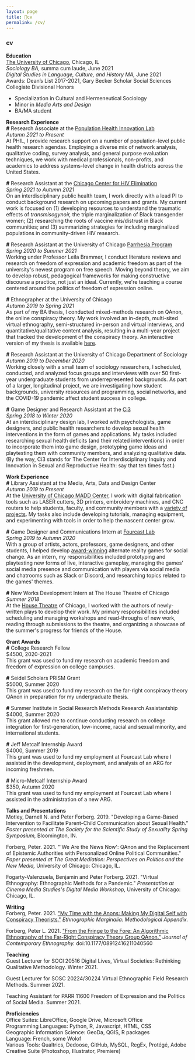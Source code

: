 ```yaml
---
layout: page
title: 📃cv
permalink: /cv/
---
```


### cv

**Education**  
[The University of Chicago](https://www.uchicago.edu/), Chicago, IL  
*Sociology BA,* summa cum laude, June 2021  
*Digital Studies in Language, Culture, and History MA,* June 2021  
Awards: Dean’s List 2017-2021, Gary Becker Scholar Social Sciences Collegiate Divisional Honors
- Specialization in Cultural and Hermeneutical Sociology
- Minor in *Media Arts and Design*  
- BA/MA student

**Research Experience**  
**\#** Research Associate at the [Population Health Innovation Lab](https://pophealthinnovationlab.org/)    
*Autumn 2021 to Present*     
At PHIL, I provide research support on a number of population-level public health research agendas. Employing a diverse mix of network analysis, qualitative coding, survey analysis, and general purpose evaluation techniques, we work with medical professionals, non-profits, and academics to address systems-level change in health districts across the United States.

**\#** Research Assistant at the [Chicago Center for HIV Elimination](https://hivelimination.uchicago.edu/)    
*Spring 2021 to Autumn 2021*     
On an interdisciplinary public health team, I work directly with a lead PI to conduct background research on upcoming papers and grants. My current work is focused on (1) developing resources to understand the traumatic effects of *transmisogynoir,* the triple marginalization of Black transgender women; (2) researching the roots of vaccine mis/distrust in Black communities; and (3) summarizing strategies for including marginalized populations in community-driven HIV research.     

**\#** Research Assistant at the University of Chicago [Parrhesia Program](https://college.uchicago.edu/academics/parrhesia-program-public-discourse)  
*Spring 2020 to Summer 2021*  
Working under Professor Leila Brammer, I conduct literature reviews and research on freedom of expression and academic freedom as part of the university's newest program on free speech. Moving beyond theory, we aim to develop robust, pedagogical frameworks for making constructive discourse a practice, not just an ideal. Currently, we're teaching a course centered around the politics of freedom of expression online.

**\#** Ethnographer at the University of Chicago   
*Autumn 2019 to Spring 2021*    
As part of my BA thesis, I conducted mixed-methods research on QAnon, the online conspiracy theory. My work involved an in-depth, multi-sited virtual ethnography, semi-structured in-person and virtual interviews, and quantitative/qualitative content analysis, resulting in a multi-year project that tracked the development of the conspiracy theory. An interactive version of my thesis is available [here](https://qquiz.peterforberg.com).

**\#** Research Assistant at the University of Chicago Department of Sociology    
*Autumn 2019 to December 2020*  
Working closely with a small team of sociology researchers, I scheduled, conducted, and analyzed focus groups and interviews with over 50 first-year undergraduate students from underrepresented backgrounds. As part of a larger, longitudinal project, we are investigating how student backgrounds, university resources and programming, social networks, and the COVID-19 pandemic affect student success in college.

**\#** Game Designer and Research Assistant at the [Ci3](https://ci3.uchicago.edu/)  
*Spring 2018 to Winter 2020*  
At an interdisciplinary design lab, I worked with psychologists, game designers, and public health researchers to develop sexual health interventions in the form of games and applications. My tasks included researching sexual health deficits (and their related interventions) in order to incorporate them into game design, prototyping game ideas and playtesting them with community members, and analyzing qualitative data. (By the way, Ci3 stands for The Center for Interdisciplinary Inquiry and Innovation in Sexual and Reproductive Health: say that ten times fast.)

**Work Experience**  
**\#** Library Assistant at the Media, Arts, Data and Design Center  
*Autumn 2019 to Present*  
At the [University of Chicago MADD Center](https://arts.uchicago.edu/explore/initiatives/media-arts-data-and-design-center-madd-center), I work with digital fabrication tools such as LASER cutters, 3D printers, embroidery machines, and CNC routers to help students, faculty, and community members with a [variety of projects](https://voices.uchicago.edu/madeathal/). My tasks also include developing tutorials, managing equipment, and experimenting with tools in order to help the nascent center grow.

**\#** Game Designer and Communications Intern at [Fourcast Lab](https://fourcastlab.com/)  
*Spring 2019 to Autumn 2020*  
With a group of artists, actors, professors, game designers, and other students, I helped develop [award-winning](https://anywhere.indiecade.com/nominated-games/terrarium-an-alternate-reality-game/) alternate reality games for social change. As an intern, my responsibilities included prototyping and playtesting new forms of live, interactive gameplay, managing the games' social media presence and communication with players via social media and chatrooms such as Slack or Discord, and researching topics related to the games' themes.

**\#** New Works Development Intern at The House Theatre of Chicago   
*Summer 2018*  
At the [House Theatre](https://www.thehousetheatre.com/) of Chicago, I worked with the authors of newly-written plays to develop their work. My primary responsibilities included scheduling and managing workshops and read-throughs of new work, reading through submissions to the theatre, and organizing a showcase of the summer's progress for friends of the House.

**Grant Awards**  
**\#** College Research Fellow   
$4500, 2020-2021  
This grant was used to fund my research on academic freedom and freedom of expression on college campuses.  

**\#** Seidel Scholars PRISM Grant  
$5000, Summer 2020  
This grant was used to fund my research on the far-right conspiracy theory QAnon in preparation for my undergraduate thesis.

**\#** Summer Institute in Social Research Methods Research Assistantship  
$4000, Summer 2020  
This grant allowed me to continue conducting research on college integration for first-generation, low-income, racial and sexual minority, and international students.

**\#** Jeff Metcalf Internship Award  
$4000, Summer 2019  
This grant was used to fund my employment at Fourcast Lab where I assisted in the development, deployment, and analysis of an ARG for incoming freshmen.

**\#** Micro-Metcalf Internship Award  
$350, Autumn 2020  
This grant was used to fund my employment at Fourcast Lab where I assisted in the administration of a new ARG.

**Talks and Presentations**  
Motley, Darnell N. and Peter Forberg. 2019. "Developing a Game-Based Intervention to Facilitate Parent-Child Communication about Sexual Health." *Poster presented at The Society for the Scientific Study of Sexuality Spring Symposium,* Bloomington, IN. 

Forberg, Peter. 2021. "'We Are the News Now': QAnon and the Replacement of Epistemic Authorities with Personalized Online Political Communities." *Paper presented at The Great Mediation: Perspectives on Politics and the New Media,* University of Chicago: Chicago, IL.

Fogarty-Valenzuela, Benjamin and Peter Forberg. 2021. "Virtual Ethnography: Ethnographic Methods for a Pandemic." *Presentation at Cinema Media Studies's Digital Media Workshop,* University of Chicago: Chicago, IL.

**Writing**    
Forberg, Peter. 2021. ["My Time with the Anons: Making My Digital Self with Conspiracy Theorists."](https://ethnomarginalia.com/my-time-with-the-anons/) *Ethnographic Marginalia: Methodological Appendix.*

Forberg, Peter L. 2021. ["From the Fringe to the Fore: An Algorithmic Ethnography of the Far-Right Conspiracy Theory Group QAnon."](https://journals.sagepub.com/doi/full/10.1177/08912416211040560) *Journal of Contemporary Ethnography.* doi:10.1177/08912416211040560

**Teaching**  
Guest Lecturer for SOCI 20516 Digital Lives, Virtual Societies: Rethinking Qualitative Methodology. Winter 2021.

Guest Lecturer for SOSC 20224/30224 Virtual Ethnographic Field Research Methods. Summer 2021.

Teaching Assistant for PARR 11600 Freedom of Expression and the Politics of Social Media. Summer 2021.

**Proficiencies**    
Office Suites: LibreOffice, Google Drive, Microsoft Office  
Programming Languages: Python, R, Javascript, HTML, CSS  
Geographic Information Science: GeoDa, QGIS, R packages  
Language: French, some Wolof  
Various Tools: Qualtrics, Dedoose, GitHub, MySQL, RegEx, Protégé, Adobe Creative Suite (Photoshop, Illustrator, Premiere) 